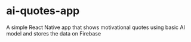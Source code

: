 # ai-quotes-app
A simple React Native app that shows motivational quotes using basic AI model and stores the data on Firebase
